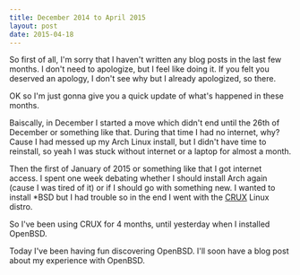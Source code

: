 ```yaml
---
title: December 2014 to April 2015
layout: post
date: 2015-04-18
---
```


So first of all, I'm sorry that I haven't written any blog posts in the last few
months.  I don't need to apologize, but I feel like doing it.  If you felt you
deserved an apology, I don't see why but I already apologized, so there.

OK so I'm just gonna give you a quick update of what's happened in these months.

Baiscally, in December I started a move which didn't end until the 26th of
December or something like that.  During that time I had no internet, why?
Cause I had messed up my Arch Linux install, but I didn't have time to
reinstall, so yeah I was stuck without internet or a laptop for almost a month.

Then the first of January of 2015 or something like that I got internet access.
I spent one week debating whether I should install Arch again (cause I was tired
of it) or if I should go with something new.  I wanted to install *BSD but I had
trouble so in the end I went with the [CRUX][c] Linux distro.

[c]: https://crux.nu

So I've been using CRUX for 4 months, until yesterday when I installed OpenBSD.

Today I've been having fun discovering OpenBSD.  I'll soon have a blog post
about my experience with OpenBSD.
